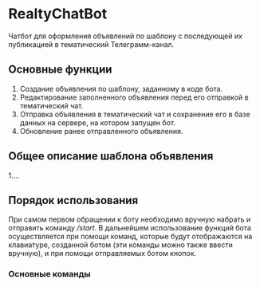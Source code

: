 # RealtyChatBot
Чатбот для оформления объявлений по шаблону с последующей их публикацией в тематический Телеграмм-канал.

## Основные функции
1. Создание объявления по шаблону, заданному в коде бота.
2. Редактирование заполненного объявления перед его отправкой в тематический чат.
3. Отправка объявления в тематический чат и сохранение его в базе данных на сервере, на котором запущен бот.
4. Обновление ранее отправленного объявления.

## Общее описание шаблона объявления
1....

## Порядок использования
При самом первом обращении к боту необходимо вручную набрать и отправить команду  */start*. В дальнейшем использование функций бота осуществляется при помощи команд, которые будут отображаются на клавиатуре, созданной ботом (эти команды можно также ввести вручную), и при помощи отправляемых ботом кнопок.

### Основные команды